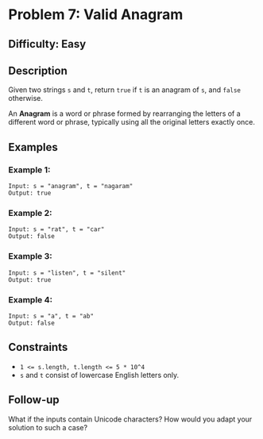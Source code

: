 # Problem 7: Valid Anagram

## Difficulty: Easy

## Description
Given two strings `s` and `t`, return `true` if `t` is an anagram of `s`, and `false` otherwise.

An **Anagram** is a word or phrase formed by rearranging the letters of a different word or phrase, typically using all the original letters exactly once.

## Examples

### Example 1:
```
Input: s = "anagram", t = "nagaram"
Output: true
```

### Example 2:
```
Input: s = "rat", t = "car"
Output: false
```

### Example 3:
```
Input: s = "listen", t = "silent"
Output: true
```

### Example 4:
```
Input: s = "a", t = "ab"
Output: false
```

## Constraints
- `1 <= s.length, t.length <= 5 * 10^4`
- `s` and `t` consist of lowercase English letters only.

## Follow-up
What if the inputs contain Unicode characters? How would you adapt your solution to such a case?
